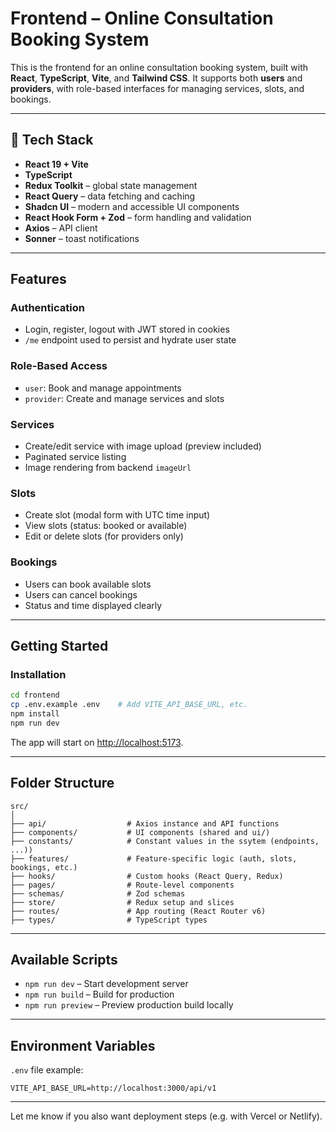 # Frontend – Online Consultation Booking System

This is the frontend for an online consultation booking system, built with **React**, **TypeScript**, **Vite**, and **Tailwind CSS**. It supports both **users** and **providers**, with role-based interfaces for managing services, slots, and bookings.

---

## 📂 Tech Stack

- **React 19 + Vite**
- **TypeScript**
- **Redux Toolkit** – global state management
- **React Query** – data fetching and caching
- **Shadcn UI** – modern and accessible UI components
- **React Hook Form + Zod** – form handling and validation
- **Axios** – API client
- **Sonner** – toast notifications

---

## Features

### Authentication

- Login, register, logout with JWT stored in cookies
- `/me` endpoint used to persist and hydrate user state

### Role-Based Access

- `user`: Book and manage appointments
- `provider`: Create and manage services and slots

### Services

- Create/edit service with image upload (preview included)
- Paginated service listing
- Image rendering from backend `imageUrl`

### Slots

- Create slot (modal form with UTC time input)
- View slots (status: booked or available)
- Edit or delete slots (for providers only)

### Bookings

- Users can book available slots
- Users can cancel bookings
- Status and time displayed clearly

---

## Getting Started

### Installation

```bash
cd frontend
cp .env.example .env    # Add VITE_API_BASE_URL, etc.
npm install
npm run dev
```

The app will start on [http://localhost:5173](http://localhost:5173).

---

## Folder Structure

```
src/
│
├── api/                  # Axios instance and API functions
├── components/           # UI components (shared and ui/)
├── constants/            # Constant values in the ssytem (endpoints, ...))
├── features/             # Feature-specific logic (auth, slots, bookings, etc.)
├── hooks/                # Custom hooks (React Query, Redux)
├── pages/                # Route-level components
├── schemas/              # Zod schemas
├── store/                # Redux setup and slices
├── routes/               # App routing (React Router v6)
├── types/                # TypeScript types
```

---

## Available Scripts

- `npm run dev` – Start development server
- `npm run build` – Build for production
- `npm run preview` – Preview production build locally

---

## Environment Variables

`.env` file example:

```
VITE_API_BASE_URL=http://localhost:3000/api/v1
```

---

Let me know if you also want deployment steps (e.g. with Vercel or Netlify).
